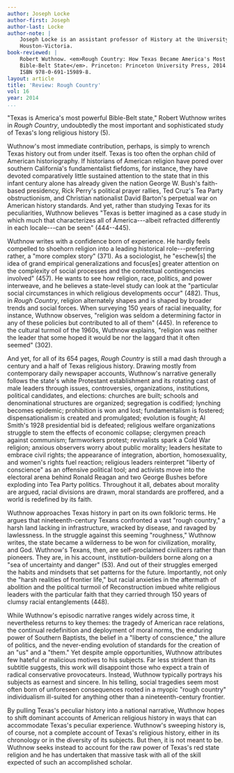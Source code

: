 ```yaml
---
author: Joseph Locke
author-first: Joseph
author-last: Locke
author-note: |
    Joseph Locke is an assistant professor of History at the University of
    Houston-Victoria.
book-reviewed: |
    Robert Wuthnow. <em>Rough Country: How Texas Became America's Most Powerful
    Bible-Belt State</em>. Princeton: Princeton University Press, 2014. 654 pp.
    ISBN 978-0-691-15989-8.
layout: article
title: 'Review: Rough Country'
vol: 16
year: 2014
...
```


"Texas is America's most powerful Bible-Belt state," Robert Wuthnow
writes in *Rough Country*, undoubtedly the most important and
sophisticated study of Texas's long religious history (5).

Wuthnow's most immediate contribution, perhaps, is simply to wrench
Texas history out from under itself. Texas is too often the orphan child
of American historiography. If historians of American religion have
pored over southern California's fundamentalist fiefdoms, for instance,
they have devoted comparatively little sustained attention to the state
that in this infant century alone has already given the nation George W.
Bush's faith-based presidency, Rick Perry's political prayer rallies,
Ted Cruz's Tea Party obstructionism, and Christian nationalist David
Barton's perpetual war on American history standards. And yet, rather
than studying Texas for its peculiarities, Wuthnow believes "Texas is
better imagined as a case study in which much that characterizes all of
America---albeit refracted differently in each locale---can be seen"
(444--445).

Wuthnow writes with a confidence born of experience. He hardly feels
compelled to shoehorn religion into a leading historical
role---preferring rather, a "more complex story" (371). As a
sociologist, he "eschew[s] the idea of grand empirical generalizations
and focus[es] greater attention on the complexity of social processes
and the contextual contingencies involved" (457). He wants to see how
religion, race, politics, and power interweave, and he believes a
state-level study can look at the "particular social circumstances in
which religious developments occur" (482). Thus, in *Rough Country*,
religion alternately shapes and is shaped by broader trends and social
forces. When surveying 150 years of racial inequality, for instance,
Wuthnow observes, "religion was seldom a determining factor in any of
these policies but contributed to all of them" (445). In reference to
the cultural turmoil of the 1960s, Wuthnow explains, "religion was
neither the leader that some hoped it would be nor the laggard that it
often seemed" (302).

And yet, for all of its 654 pages, *Rough Country* is still a mad dash
through a century and a half of Texas religious history. Drawing mostly
from contemporary daily newspaper accounts, Wuthnow's narrative
generally follows the state's white Protestant establishment and its
rotating cast of male leaders through issues, controversies,
organizations, institutions, political candidates, and elections:
churches are built; schools and denominational structures are organized;
segregation is codified; lynching becomes epidemic; prohibition is won
and lost; fundamentalism is fostered; dispensationalism is created and
promulgated; evolution is fought; Al Smith's 1928 presidential bid is
defeated; religious welfare organizations struggle to stem the effects
of economic collapse; clergymen preach against communism; farmworkers
protest; revivalists spark a Cold War religion; anxious observers worry
about public morality; leaders hesitate to embrace civil rights; the
appearance of integration, abortion, homosexuality, and women's rights
fuel reaction; religious leaders reinterpret "liberty of conscience" as
an offensive political tool; and activists move into the electoral arena
behind Ronald Reagan and two George Bushes before exploding into Tea
Party politics. Throughout it all, debates about morality are argued,
racial divisions are drawn, moral standards are proffered, and a world
is redefined by its faith.

Wuthnow approaches Texas history in part on its own folkloric terms. He
argues that nineteenth-century Texans confronted a vast "rough country,"
a harsh land lacking in infrastructure, wracked by disease, and ravaged
by lawlessness. In the struggle against this seeming "roughness,"
Wuthnow writes, the state became a wilderness to be won for
civilization, morality, and God. Wuthnow's Texans, then, are
self-proclaimed civilizers rather than pioneers. They are, in his
account, institution-builders borne along on a "sea of uncertainty and
danger" (53). And out of their struggles emerged the habits and mindsets
that set patterns for the future. Importantly, not only the "harsh
realities of frontier life," but racial anxieties in the aftermath of
abolition and the political turmoil of Reconstruction imbued white
religious leaders with the particular faith that they carried through
150 years of clumsy racial entanglements (448).

While Wuthnow's episodic narrative ranges widely across time, it
nevertheless returns to key themes: the tragedy of American race
relations, the continual redefinition and deployment of moral norms, the
enduring power of Southern Baptists, the belief in a "liberty of
conscience," the allure of politics, and the never-ending evolution of
standards for the creation of an "us" and a "them." Yet despite ample
opportunities, Wuthnow attributes few hateful or malicious motives to
his subjects. Far less strident than its subtitle suggests, this work
will disappoint those who expect a train of radical conservative
provocateurs. Instead, Wuthnow typically portrays his subjects as
earnest and sincere. In his telling, social tragedies seem most often
born of unforeseen consequences rooted in a myopic "rough country"
individualism ill-suited for anything other than a nineteenth-century
frontier.

By pulling Texas's peculiar history into a national narrative, Wuthnow
hopes to shift dominant accounts of American religious history in ways
that can accommodate Texas's peculiar experience. Wuthnow's sweeping
history is, of course, not a complete account of Texas's religious
history, either in its chronology or in the diversity of its subjects.
But then, it is not meant to be. Wuthnow seeks instead to account for
the raw power of Texas's red state religion and he has undertaken that
massive task with all of the skill expected of such an accomplished
scholar.
